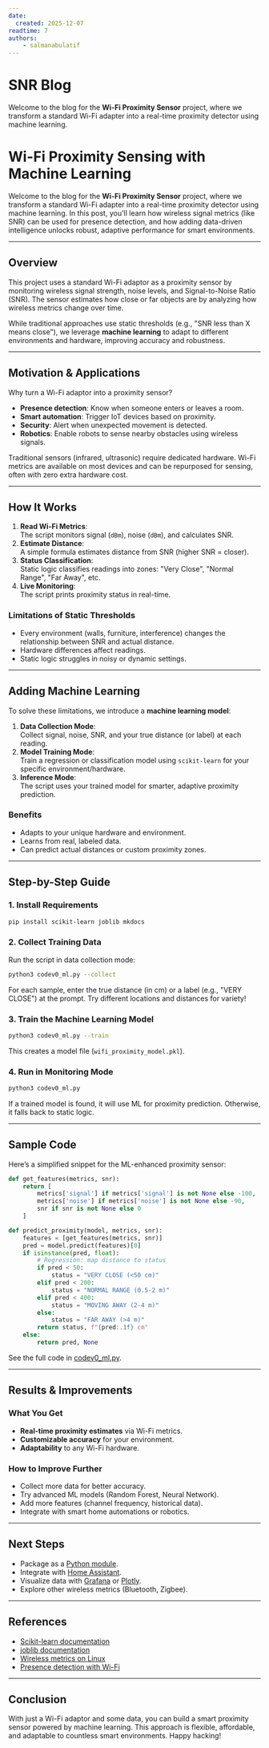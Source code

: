```yaml
---
date:
  created: 2025-12-07
readtime: 7
authors:
    - salmanabulatif
---
```


# SNR Blog

Welcome to the blog for the **Wi-Fi Proximity Sensor** project, where we transform a standard Wi-Fi adapter into a real-time proximity detector using machine learning.

<!-- more -->

# Wi-Fi Proximity Sensing with Machine Learning

Welcome to the blog for the **Wi-Fi Proximity Sensor** project, where we transform a standard Wi-Fi adapter into a real-time proximity detector using machine learning. In this post, you'll learn how wireless signal metrics (like SNR) can be used for presence detection, and how adding data-driven intelligence unlocks robust, adaptive performance for smart environments.

---

## Overview

This project uses a standard Wi-Fi adaptor as a proximity sensor by monitoring wireless signal strength, noise levels, and Signal-to-Noise Ratio (SNR). The sensor estimates how close or far objects are by analyzing how wireless metrics change over time.

While traditional approaches use static thresholds (e.g., "SNR less than X means close"), we leverage **machine learning** to adapt to different environments and hardware, improving accuracy and robustness.

---

## Motivation & Applications

Why turn a Wi-Fi adaptor into a proximity sensor?

- **Presence detection**: Know when someone enters or leaves a room.
- **Smart automation**: Trigger IoT devices based on proximity.
- **Security**: Alert when unexpected movement is detected.
- **Robotics**: Enable robots to sense nearby obstacles using wireless signals.

Traditional sensors (infrared, ultrasonic) require dedicated hardware. Wi-Fi metrics are available on most devices and can be repurposed for sensing, often with zero extra hardware cost.

---

## How It Works

1. **Read Wi-Fi Metrics**:  
   The script monitors signal (`dBm`), noise (`dBm`), and calculates SNR.
2. **Estimate Distance**:  
   A simple formula estimates distance from SNR (higher SNR = closer).
3. **Status Classification**:  
   Static logic classifies readings into zones: "Very Close", "Normal Range", "Far Away", etc.
4. **Live Monitoring**:  
   The script prints proximity status in real-time.

### Limitations of Static Thresholds

- Every environment (walls, furniture, interference) changes the relationship between SNR and actual distance.
- Hardware differences affect readings.
- Static logic struggles in noisy or dynamic settings.

---

## Adding Machine Learning

To solve these limitations, we introduce a **machine learning model**:

1. **Data Collection Mode**:  
   Collect signal, noise, SNR, and your true distance (or label) at each reading.
2. **Model Training Mode**:  
   Train a regression or classification model using `scikit-learn` for your specific environment/hardware.
3. **Inference Mode**:  
   The script uses your trained model for smarter, adaptive proximity prediction.

### Benefits

- Adapts to your unique hardware and environment.
- Learns from real, labeled data.
- Can predict actual distances or custom proximity zones.

---

## Step-by-Step Guide

### 1. Install Requirements

```sh
pip install scikit-learn joblib mkdocs
```

### 2. Collect Training Data

Run the script in data collection mode:

```sh
python3 codev0_ml.py --collect
```

For each sample, enter the true distance (in cm) or a label (e.g., "VERY CLOSE") at the prompt. Try different locations and distances for variety!

### 3. Train the Machine Learning Model

```sh
python3 codev0_ml.py --train
```

This creates a model file (`wifi_proximity_model.pkl`).

### 4. Run in Monitoring Mode

```sh
python3 codev0_ml.py
```

If a trained model is found, it will use ML for proximity prediction. Otherwise, it falls back to static logic.

---

## Sample Code

Here’s a simplified snippet for the ML-enhanced proximity sensor:

```python
def get_features(metrics, snr):
    return [
        metrics['signal'] if metrics['signal'] is not None else -100,
        metrics['noise'] if metrics['noise'] is not None else -90,
        snr if snr is not None else 0
    ]

def predict_proximity(model, metrics, snr):
    features = [get_features(metrics, snr)]
    pred = model.predict(features)[0]
    if isinstance(pred, float):
        # Regression: map distance to status
        if pred < 50:
            status = "VERY CLOSE (<50 cm)"
        elif pred < 200:
            status = "NORMAL RANGE (0.5-2 m)"
        elif pred < 400:
            status = "MOVING AWAY (2-4 m)"
        else:
            status = "FAR AWAY (>4 m)"
        return status, f"{pred:.1f} cm"
    else:
        return pred, None
```

See the full code in [codev0_ml.py](./codev0_ml.py).

---

## Results & Improvements

### What You Get

- **Real-time proximity estimates** via Wi-Fi metrics.
- **Customizable accuracy** for your environment.
- **Adaptability** to any Wi-Fi hardware.

### How to Improve Further

- Collect more data for better accuracy.
- Try advanced ML models (Random Forest, Neural Network).
- Add more features (channel frequency, historical data).
- Integrate with smart home automations or robotics.

---

## Next Steps

- Package as a [Python module](https://packaging.python.org/tutorials/packaging-projects/).
- Integrate with [Home Assistant](https://www.home-assistant.io/).
- Visualize data with [Grafana](https://grafana.com/) or [Plotly](https://plotly.com/).
- Explore other wireless metrics (Bluetooth, Zigbee).

---

## References

- [Scikit-learn documentation](https://scikit-learn.org/)
- [joblib documentation](https://joblib.readthedocs.io/)
- [Wireless metrics on Linux](https://wireless.wiki.kernel.org/)
- [Presence detection with Wi-Fi](https://www.sciencedirect.com/science/article/pii/S1570870516307057)

---

## Conclusion

With just a Wi-Fi adaptor and some data, you can build a smart proximity sensor powered by machine learning. This approach is flexible, affordable, and adaptable to countless smart environments. Happy hacking!
